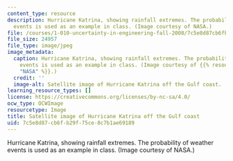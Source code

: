 ```yaml
---
content_type: resource
description: Hurricane Katrina, showing rainfall extremes. The probability of weather
  events is used as an example in class. (Image courtesy of NASA.)
file: /courses/1-010-uncertainty-in-engineering-fall-2008/7c5e8d87cb6fb29f75ce8c7b1ae69189_1-010f08.jpg
file_size: 24957
file_type: image/jpeg
image_metadata:
  caption: Hurricane Katrina, showing rainfall extremes. The probability of weather
    events is used as an example in class. (Image courtesy of {{% resource_link "dbdc413c-d488-4444-8a33-76e05e3bf558"
    "NASA" %}}.)
  credit: ''
  image-alt: Satellite image of Hurricane Katrina off the Gulf coast.
learning_resource_types: []
license: https://creativecommons.org/licenses/by-nc-sa/4.0/
ocw_type: OCWImage
resourcetype: Image
title: Satellite image of Hurricane Katrina off the Gulf coast
uid: 7c5e8d87-cb6f-b29f-75ce-8c7b1ae69189
---
```

Hurricane Katrina, showing rainfall extremes. The probability of weather events is used as an example in class. (Image courtesy of NASA.)